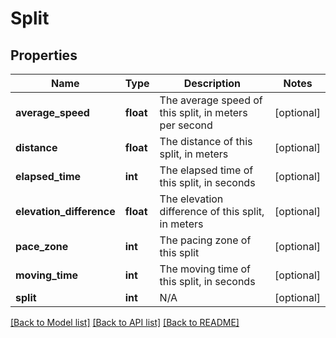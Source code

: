 # Split

## Properties
Name | Type | Description | Notes
------------ | ------------- | ------------- | -------------
**average_speed** | **float** | The average speed of this split, in meters per second | [optional] 
**distance** | **float** | The distance of this split, in meters | [optional] 
**elapsed_time** | **int** | The elapsed time of this split, in seconds | [optional] 
**elevation_difference** | **float** | The elevation difference of this split, in meters | [optional] 
**pace_zone** | **int** | The pacing zone of this split | [optional] 
**moving_time** | **int** | The moving time of this split, in seconds | [optional] 
**split** | **int** | N/A | [optional] 

[[Back to Model list]](../../README.md#documentation-for-models) [[Back to API list]](../../README.md#documentation-for-api-endpoints) [[Back to README]](../../README.md)

